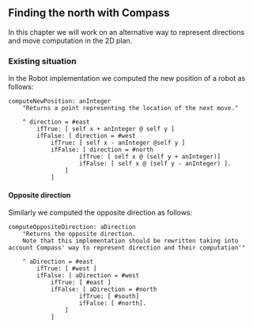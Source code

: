 ## Finding the north with Compass 



In this chapter we will work on an alternative way to represent directions and move computation in the 2D plan. 


### Existing situation


In the Robot implementation we computed the new position of a robot as follows: 

```
computeNewPosition: anInteger 
	"Returns a point representing the location of the next move."
	
	^ direction = #east
		ifTrue: [ self x + anInteger @ self y ]
		ifFalse: [ direction = #west
			ifTrue: [ self x - anInteger @self y ]
			ifFalse: [ direction = #north
					ifTrue: [ self x @ (self y + anInteger)]
					ifFalse: [ self x @ (self y - anInteger) ].
				]
			]
```



#### Opposite direction

Similarly we computed the opposite direction as follows: 

```
computeOppositeDirection: aDirection 
	"Returns the opposite direction. 
	Note that this implementation should be rewritten taking into account Compass' way to represent direction and their computation'"

	^ aDirection = #east
		ifTrue: [ #west ]
		ifFalse: [ aDirection = #west
			ifTrue: [ #east ]
			ifFalse: [ aDirection = #north
					ifTrue: [ #south]
					ifFalse: [ #north].
				]
			]
```